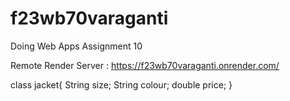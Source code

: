 # f23wb70varaganti

Doing Web Apps Assignment 10

Remote Render Server : https://f23wb70varaganti.onrender.com/

class jacket{
    String size;
    String colour;
    double price;
}